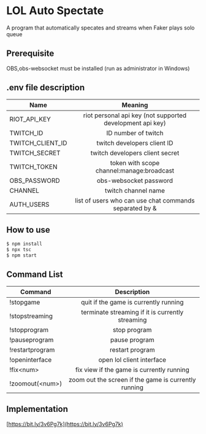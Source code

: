 # LOL Auto Spectate

A program that automatically specates and streams when Faker plays solo queue

## Prerequisite

OBS,obs-websocket must be installed (run as administrator in Windows)

## .env file description

| Name             |                          Meaning                          |
| ---------------- | :-------------------------------------------------------: |
| RIOT_API_KEY     | riot personal api key (not supported development api key) |
| TWITCH_ID        |                    ID number of twitch                    |
| TWITCH_CLIENT_ID |                twitch developers client ID                |
| TWITCH_SECRET    |              twitch developers client secret              |
| TWITCH_TOKEN     |         token with scope channel:manage:broadcast         |
| OBS_PASSWORD     |                  obs-websocket password                   |
| CHANNEL          |                    twitch channel name                    |
| AUTH_USERS       |  list of users who can use chat commands separated by &   |

## How to use

```bash
$ npm install
$ npx tsc
$ npm start
```

## Command List

| Command           |                     Description                      |
| ----------------- | :--------------------------------------------------: |
| !stopgame         |        quit if the game is currently running         |
| !stopstreaming    |   terminate streaming if it is currently streaming   |
| !stopprogram      |                     stop program                     |
| !pauseprogram     |                    pause program                     |
| !restartprogram   |                   restart program                    |
| !openinterface    |              open lol client interface               |
| !fix\<num\>       |      fix view if the game is currently running       |
| !zoomout(\<num\>) | zoom out the screen if the game is currently running |

## Implementation

[https://bit.ly/3v6Pg7k](https://bit.ly/3v6Pg7k)
